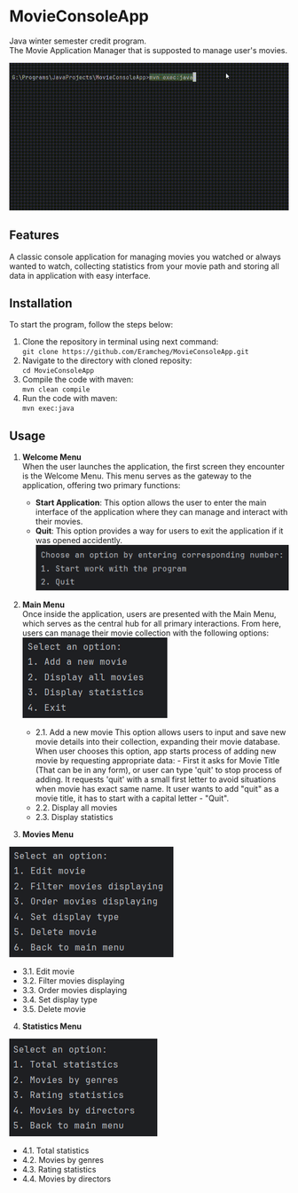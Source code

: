 # MovieConsoleApp
Java winter semester credit program.<br>
The Movie Application Manager that is supposted to manage user's movies. 

![Alt Text](Images/MovieApp_Main.gif)

## Features
A classic console application for managing movies you watched or always wanted to watch, collecting statistics from your movie path and storing all data in application with easy interface.

## Installation
To start the program, follow the steps below:

 1. Clone the repository in terminal using next command:<br>
    ```git clone https://github.com/Eramcheg/MovieConsoleApp.git```
 2. Navigate to the directory with cloned reposity:<br>
    ```cd MovieConsoleApp```
 3. Compile the code with maven:<br>
    ```mvn clean compile```
 4. Run the code with maven:<br>
    ```mvn exec:java```

## Usage

1. **Welcome Menu**<br>
   When the user launches the application, the first screen they encounter is the Welcome Menu. This menu serves as the gateway to the application, offering two primary functions:
   - **Start Application**: This option allows the user to enter the main interface of the application where they can manage and interact with their movies.
   - **Quit**: This option provides a way for users to exit the application if it was opened accidently.
     <br>
 ![Alt Text](Images/Welcome_menu.png)

2. **Main Menu**<br>
 Once inside the application, users are presented with the Main Menu, which serves as the central hub for all primary interactions. From here, users can manage their movie collection with the following options:<br>
 ![Alt Text](Images/Main_menu.png)
   - 2.1. Add a new movie
          This option allows users to input and save new movie details into their collection, expanding their movie database.
          When user chooses this option, app starts process of adding new movie by requesting appropriate data:
          - First it asks for Movie Title (That can be in any form), or user can type 'quit' to stop process of adding. It requests 'quit' with a small first letter to avoid situations when movie has exact same 
          name. It user wants to add "quit" as a movie title, it has to start with a capital letter - "Quit". 
   - 2.2. Display all movies
   - 2.3. Display statistics

3. **Movies Menu**<br>
   
 ![Alt Text](Images/Movies_menu.png)
  - 3.1. Edit movie
  - 3.2. Filter movies displaying
  - 3.3. Order movies displaying
  - 3.4. Set display type
  - 3.5. Delete movie
   
4. **Statistics Menu**<br>

 ![Alt Text](Images/Statistics_menu.png)
  - 4.1. Total statistics
  - 4.2. Movies by genres
  - 4.3. Rating statistics
  - 4.4. Movies by directors
   
